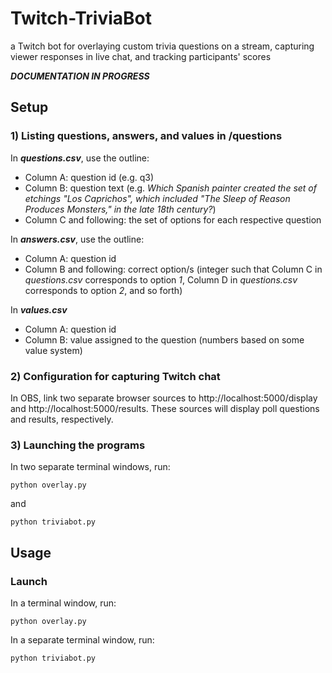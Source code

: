 # Twitch-TriviaBot
a Twitch bot for overlaying custom trivia questions on a stream, capturing viewer responses in live chat, and tracking participants' scores

***DOCUMENTATION IN PROGRESS***

## Setup

### 1) Listing questions, answers, and values in /questions

In ***questions.csv***, use the outline:

* Column A: question id (e.g. q3)
* Column B: question text (e.g. *Which Spanish painter created the set of etchings "Los Caprichos", which included "The Sleep of Reason Produces Monsters," in the late 18th century?*)
* Column C and following: the set of options for each respective question

In ***answers.csv***, use the outline:
* Column A: question id
* Column B and following: correct option/s (integer such that Column C in *questions.csv* corresponds to option *1*, Column D in *questions.csv* corresponds to option *2*, and so forth)

In ***values.csv***
* Column A: question id
* Column B: value assigned to the question (numbers based on some value system)

### 2) Configuration for capturing Twitch chat

In OBS, link two separate browser sources to http://localhost:5000/display and http://localhost:5000/results.  These sources will display poll questions and results, respectively.

### 3) Launching the programs

In two separate terminal windows, run:
```
python overlay.py
```
and
```
python triviabot.py
```


## Usage

### Launch
In a terminal window, run:
```
python overlay.py
```

In a separate terminal window, run:
```
python triviabot.py
```

